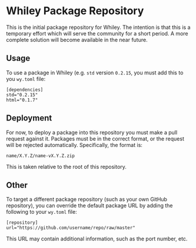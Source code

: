 # Whiley Package Repository

This is the initial package repository for Whiley.  The intention is
that this is a temporary effort which will serve the community for a
short period.  A more complete solution will become available in the
near future.

## Usage

To use a package in Whiley (e.g. `std` version `0.2.15`, you must add
this to you `wy.toml` file:

```
[dependencies]
std="0.2.15"
html="0.1.7"
```

## Deployment

For now, to deploy a package into this repository you must make a pull
request against it.  Packages must be in the correct format, or the
request will be rejected automatically.  Specifically, the format is:

```
name/X.Y.Z/name-vX.Y.Z.zip
```

This is taken relative to the root of this repository.

## Other

To target a different package repository (such as your own GitHub
repository), you can override the default package URL by adding the
following to your `wy.toml` file:

```
[repository]
url="https://github.com/username/repo/raw/master"
```

This URL may contain additional information, such as the port number,
etc.